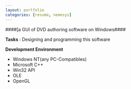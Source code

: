 ```yaml
---
layout: portfolio
categories: [resume, nemesys]
---
```


####[a GUI of DVD authoring software on Windows####

  **Tasks**
  : Designing and programming this software

  **Development Environment**

  - Windows NT(any PC-Compatibles)
  - Microsoft C++
  - Win32 API
  - OLE
  - OpenGL

